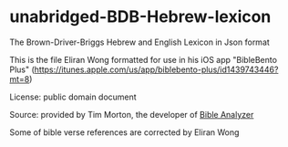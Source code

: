 # unabridged-BDB-Hebrew-lexicon
The Brown-Driver-Briggs Hebrew and English Lexicon in Json format

This is the file Eliran Wong formatted for use in his iOS app "BibleBento Plus" (<a href='https://itunes.apple.com/us/app/biblebento-plus/id1439743446?mt=8'>https://itunes.apple.com/us/app/biblebento-plus/id1439743446?mt=8</a>)

License: public domain document

Source: provided by Tim Morton, the developer of <a href='https://www.bibleanalyzer.com'>Bible Analyzer</a>

Some of bible verse references are corrected by Eliran Wong
